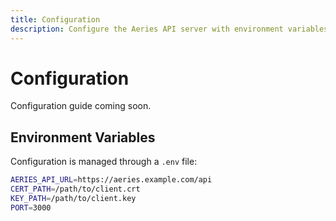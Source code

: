 ```yaml
---
title: Configuration
description: Configure the Aeries API server with environment variables and settings
---
```


# Configuration

Configuration guide coming soon.

## Environment Variables

Configuration is managed through a `.env` file:

```bash
AERIES_API_URL=https://aeries.example.com/api
CERT_PATH=/path/to/client.crt
KEY_PATH=/path/to/client.key
PORT=3000
```
